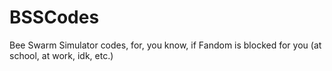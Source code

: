 # BSSCodes
Bee Swarm Simulator codes, for, you know, if Fandom is blocked for you (at school, at work, idk, etc.)
